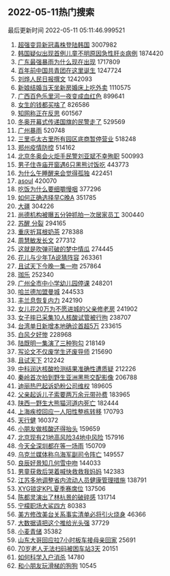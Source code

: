 ## 2022-05-11热门搜索 
最后更新时间 2022-05-11 05:11:46.999521 
1. [超强变异新冠毒株登陆韩国](https://s.weibo.com/weibo?q=%23%E8%B6%85%E5%BC%BA%E5%8F%98%E5%BC%82%E6%96%B0%E5%86%A0%E6%AF%92%E6%A0%AA%E7%99%BB%E9%99%86%E9%9F%A9%E5%9B%BD%23&Refer=top) 3007982
1. [韩国疑似出现首例儿童不明原因急性肝炎病例](https://s.weibo.com/weibo?q=%23%E9%9F%A9%E5%9B%BD%E7%96%91%E4%BC%BC%E5%87%BA%E7%8E%B0%E9%A6%96%E4%BE%8B%E5%84%BF%E7%AB%A5%E4%B8%8D%E6%98%8E%E5%8E%9F%E5%9B%A0%E6%80%A5%E6%80%A7%E8%82%9D%E7%82%8E%E7%97%85%E4%BE%8B%23&Refer=top) 1874420
1. [广东最强暴雨为什么现在出现](https://s.weibo.com/weibo?q=%23%E5%B9%BF%E4%B8%9C%E6%9C%80%E5%BC%BA%E6%9A%B4%E9%9B%A8%E4%B8%BA%E4%BB%80%E4%B9%88%E7%8E%B0%E5%9C%A8%E5%87%BA%E7%8E%B0%23&Refer=top) 1717809
1. [百年前中国共青团在这里诞生](https://s.weibo.com/weibo?q=%23%E7%99%BE%E5%B9%B4%E5%89%8D%E4%B8%AD%E5%9B%BD%E5%85%B1%E9%9D%92%E5%9B%A2%E5%9C%A8%E8%BF%99%E9%87%8C%E8%AF%9E%E7%94%9F%23&Refer=top) 1247724
1. [刘烨人民日报撰文](https://s.weibo.com/weibo?q=%23%E5%88%98%E7%83%A8%E4%BA%BA%E6%B0%91%E6%97%A5%E6%8A%A5%E6%92%B0%E6%96%87%23&Refer=top) 1242093
1. [新娘结婚当天坐新房婚床上吃外卖](https://s.weibo.com/weibo?q=%23%E6%96%B0%E5%A8%98%E7%BB%93%E5%A9%9A%E5%BD%93%E5%A4%A9%E5%9D%90%E6%96%B0%E6%88%BF%E5%A9%9A%E5%BA%8A%E4%B8%8A%E5%90%83%E5%A4%96%E5%8D%96%23&Refer=top) 1110575
1. [广西百色乐里河一夜变成血红色](https://s.weibo.com/weibo?q=%23%E5%B9%BF%E8%A5%BF%E7%99%BE%E8%89%B2%E4%B9%90%E9%87%8C%E6%B2%B3%E4%B8%80%E5%A4%9C%E5%8F%98%E6%88%90%E8%A1%80%E7%BA%A2%E8%89%B2%23&Refer=top) 899641
1. [女生的钱都买啥了](https://s.weibo.com/weibo?q=%23%E5%A5%B3%E7%94%9F%E7%9A%84%E9%92%B1%E9%83%BD%E4%B9%B0%E5%95%A5%E4%BA%86%23&Refer=top) 826586
1. [知网称正在反思](https://s.weibo.com/weibo?q=%23%E7%9F%A5%E7%BD%91%E7%A7%B0%E6%AD%A3%E5%9C%A8%E5%8F%8D%E6%80%9D%23&Refer=top) 601567
1. [冬奥开幕式传递国旗的民警走了](https://s.weibo.com/weibo?q=%23%E5%86%AC%E5%A5%A5%E5%BC%80%E5%B9%95%E5%BC%8F%E4%BC%A0%E9%80%92%E5%9B%BD%E6%97%97%E7%9A%84%E6%B0%91%E8%AD%A6%E8%B5%B0%E4%BA%86%23&Refer=top) 529569
1. [广州暴雨](https://s.weibo.com/weibo?q=%23%E5%B9%BF%E5%B7%9E%E6%9A%B4%E9%9B%A8%23&Refer=top) 520748
1. [三里屯太古里所有园区底商暂停营业](https://s.weibo.com/weibo?q=%23%E4%B8%89%E9%87%8C%E5%B1%AF%E5%A4%AA%E5%8F%A4%E9%87%8C%E6%89%80%E6%9C%89%E5%9B%AD%E5%8C%BA%E5%BA%95%E5%95%86%E6%9A%82%E5%81%9C%E8%90%A5%E4%B8%9A%23&Refer=top) 518248
1. [郑州疫情防控](https://s.weibo.com/weibo?q=%23%E9%83%91%E5%B7%9E%E7%96%AB%E6%83%85%E9%98%B2%E6%8E%A7%23&Refer=top) 514162
1. [北京冬奥会火炬手民警刘亚斌不幸殉职](https://s.weibo.com/weibo?q=%E5%8C%97%E4%BA%AC%E5%86%AC%E5%A5%A5%E4%BC%9A%E7%81%AB%E7%82%AC%E6%89%8B%E6%B0%91%E8%AD%A6%E5%88%98%E4%BA%9A%E6%96%8C%E4%B8%8D%E5%B9%B8%E6%AE%89%E8%81%8C&Refer=top) 500993
1. [男子住寺庙开窗遇6只黑熊讨饭吃](https://s.weibo.com/weibo?q=%23%E7%94%B7%E5%AD%90%E4%BD%8F%E5%AF%BA%E5%BA%99%E5%BC%80%E7%AA%97%E9%81%876%E5%8F%AA%E9%BB%91%E7%86%8A%E8%AE%A8%E9%A5%AD%E5%90%83%23&Refer=top) 443773
1. [为什么午睡醒来会觉得孤独](https://s.weibo.com/weibo?q=%23%E4%B8%BA%E4%BB%80%E4%B9%88%E5%8D%88%E7%9D%A1%E9%86%92%E6%9D%A5%E4%BC%9A%E8%A7%89%E5%BE%97%E5%AD%A4%E7%8B%AC%23&Refer=top) 422451
1. [asoul](https://s.weibo.com/weibo?q=asoul&Refer=top) 420070
1. [吃饭为什么要细嚼慢咽](https://s.weibo.com/weibo?q=%23%E5%90%83%E9%A5%AD%E4%B8%BA%E4%BB%80%E4%B9%88%E8%A6%81%E7%BB%86%E5%9A%BC%E6%85%A2%E5%92%BD%23&Refer=top) 377296
1. [如何正确选择早C晚A](https://s.weibo.com/weibo?q=%23%E5%A6%82%E4%BD%95%E6%AD%A3%E7%A1%AE%E9%80%89%E6%8B%A9%E6%97%A9C%E6%99%9AA%23&Refer=top) 351785
1. [大疆](https://s.weibo.com/weibo?q=%E5%A4%A7%E7%96%86&Refer=top) 304226
1. [尚德机构被曝五分钟抓拍一次居家员工](https://s.weibo.com/weibo?q=%23%E5%B0%9A%E5%BE%B7%E6%9C%BA%E6%9E%84%E8%A2%AB%E6%9B%9D%E4%BA%94%E5%88%86%E9%92%9F%E6%8A%93%E6%8B%8D%E4%B8%80%E6%AC%A1%E5%B1%85%E5%AE%B6%E5%91%98%E5%B7%A5%23&Refer=top) 300440
1. [苏醒 分裂](https://s.weibo.com/weibo?q=%E8%8B%8F%E9%86%92%20%E5%88%86%E8%A3%82&Refer=top) 294165
1. [重庆折耳根奶茶](https://s.weibo.com/weibo?q=%23%E9%87%8D%E5%BA%86%E6%8A%98%E8%80%B3%E6%A0%B9%E5%A5%B6%E8%8C%B6%23&Refer=top) 278388
1. [周慧敏发长文](https://s.weibo.com/weibo?q=%23%E5%91%A8%E6%85%A7%E6%95%8F%E5%8F%91%E9%95%BF%E6%96%87%23&Refer=top) 277312
1. [这就是吹弹可破的梦中情瓜](https://s.weibo.com/weibo?q=%23%E8%BF%99%E5%B0%B1%E6%98%AF%E5%90%B9%E5%BC%B9%E5%8F%AF%E7%A0%B4%E7%9A%84%E6%A2%A6%E4%B8%AD%E6%83%85%E7%93%9C%23&Refer=top) 274445
1. [花儿与少年TA说猜阵容](https://s.weibo.com/weibo?q=%23%E8%8A%B1%E5%84%BF%E4%B8%8E%E5%B0%91%E5%B9%B4TA%E8%AF%B4%E7%8C%9C%E9%98%B5%E5%AE%B9%23&Refer=top) 263361
1. [且试天下今晚一集一吻](https://s.weibo.com/weibo?q=%23%E4%B8%94%E8%AF%95%E5%A4%A9%E4%B8%8B%E4%BB%8A%E6%99%9A%E4%B8%80%E9%9B%86%E4%B8%80%E5%90%BB%23&Refer=top) 257864
1. [珈乐](https://s.weibo.com/weibo?q=%E7%8F%88%E4%B9%90&Refer=top) 252340
1. [广州全市中小学幼儿园停课](https://s.weibo.com/weibo?q=%23%E5%B9%BF%E5%B7%9E%E5%85%A8%E5%B8%82%E4%B8%AD%E5%B0%8F%E5%AD%A6%E5%B9%BC%E5%84%BF%E5%9B%AD%E5%81%9C%E8%AF%BE%23&Refer=top) 248201
1. [哈兰德加盟曼城](https://s.weibo.com/weibo?q=%23%E5%93%88%E5%85%B0%E5%BE%B7%E5%8A%A0%E7%9B%9F%E6%9B%BC%E5%9F%8E%23&Refer=top) 244533
1. [丰兰息恢复内力](https://s.weibo.com/weibo?q=%23%E4%B8%B0%E5%85%B0%E6%81%AF%E6%81%A2%E5%A4%8D%E5%86%85%E5%8A%9B%23&Refer=top) 242190
1. [女儿花20万为不愿进城的父亲修老房](https://s.weibo.com/weibo?q=%23%E5%A5%B3%E5%84%BF%E8%8A%B120%E4%B8%87%E4%B8%BA%E4%B8%8D%E6%84%BF%E8%BF%9B%E5%9F%8E%E7%9A%84%E7%88%B6%E4%BA%B2%E4%BF%AE%E8%80%81%E6%88%BF%23&Refer=top) 241902
1. [女子摔已采集10人核酸试管被行拘](https://s.weibo.com/weibo?q=%23%E5%A5%B3%E5%AD%90%E6%91%94%E5%B7%B2%E9%87%87%E9%9B%8610%E4%BA%BA%E6%A0%B8%E9%85%B8%E8%AF%95%E7%AE%A1%E8%A2%AB%E8%A1%8C%E6%8B%98%23&Refer=top) 238707
1. [台湾单日新增本地确诊首超5万](https://s.weibo.com/weibo?q=%23%E5%8F%B0%E6%B9%BE%E5%8D%95%E6%97%A5%E6%96%B0%E5%A2%9E%E6%9C%AC%E5%9C%B0%E7%A1%AE%E8%AF%8A%E9%A6%96%E8%B6%855%E4%B8%87%23&Refer=top) 233615
1. [白风夕好惨](https://s.weibo.com/weibo?q=%23%E7%99%BD%E9%A3%8E%E5%A4%95%E5%A5%BD%E6%83%A8%23&Refer=top) 228968
1. [陆既明一集演了三种狗勾](https://s.weibo.com/weibo?q=%23%E9%99%86%E6%97%A2%E6%98%8E%E4%B8%80%E9%9B%86%E6%BC%94%E4%BA%86%E4%B8%89%E7%A7%8D%E7%8B%97%E5%8B%BE%23&Refer=top) 218149
1. [写论文不仅废学生还废导师](https://s.weibo.com/weibo?q=%23%E5%86%99%E8%AE%BA%E6%96%87%E4%B8%8D%E4%BB%85%E5%BA%9F%E5%AD%A6%E7%94%9F%E8%BF%98%E5%BA%9F%E5%AF%BC%E5%B8%88%23&Refer=top) 215690
1. [且试天下](https://s.weibo.com/weibo?q=%23%E4%B8%94%E8%AF%95%E5%A4%A9%E4%B8%8B%23&Refer=top) 212242
1. [中科润达核酸检测结果准确性遭质疑](https://s.weibo.com/weibo?q=%23%E4%B8%AD%E7%A7%91%E6%B6%A6%E8%BE%BE%E6%A0%B8%E9%85%B8%E6%A3%80%E6%B5%8B%E7%BB%93%E6%9E%9C%E5%87%86%E7%A1%AE%E6%80%A7%E9%81%AD%E8%B4%A8%E7%96%91%23&Refer=top) 212226
1. [秦岭首次拍到野生亚洲黑熊交配影像](https://s.weibo.com/weibo?q=%23%E7%A7%A6%E5%B2%AD%E9%A6%96%E6%AC%A1%E6%8B%8D%E5%88%B0%E9%87%8E%E7%94%9F%E4%BA%9A%E6%B4%B2%E9%BB%91%E7%86%8A%E4%BA%A4%E9%85%8D%E5%BD%B1%E5%83%8F%23&Refer=top) 206788
1. [迪丽热巴起诉奶粉公司维权](https://s.weibo.com/weibo?q=%23%E8%BF%AA%E4%B8%BD%E7%83%AD%E5%B7%B4%E8%B5%B7%E8%AF%89%E5%A5%B6%E7%B2%89%E5%85%AC%E5%8F%B8%E7%BB%B4%E6%9D%83%23&Refer=top) 189605
1. [父亲起诉儿子索要两万余元带孙费](https://s.weibo.com/weibo?q=%23%E7%88%B6%E4%BA%B2%E8%B5%B7%E8%AF%89%E5%84%BF%E5%AD%90%E7%B4%A2%E8%A6%81%E4%B8%A4%E4%B8%87%E4%BD%99%E5%85%83%E5%B8%A6%E5%AD%99%E8%B4%B9%23&Refer=top) 183965
1. [陕西一野生大熊猫河道内死亡](https://s.weibo.com/weibo?q=%23%E9%99%95%E8%A5%BF%E4%B8%80%E9%87%8E%E7%94%9F%E5%A4%A7%E7%86%8A%E7%8C%AB%E6%B2%B3%E9%81%93%E5%86%85%E6%AD%BB%E4%BA%A1%23&Refer=top) 182444
1. [上海疾控回应一人阳性整栋转移](https://s.weibo.com/weibo?q=%23%E4%B8%8A%E6%B5%B7%E7%96%BE%E6%8E%A7%E5%9B%9E%E5%BA%94%E4%B8%80%E4%BA%BA%E9%98%B3%E6%80%A7%E6%95%B4%E6%A0%8B%E8%BD%AC%E7%A7%BB%23&Refer=top) 170793
1. [天行健](https://s.weibo.com/weibo?q=%E5%A4%A9%E8%A1%8C%E5%81%A5&Refer=top) 160372
1. [小朋友做核酸还得抬头](https://s.weibo.com/weibo?q=%23%E5%B0%8F%E6%9C%8B%E5%8F%8B%E5%81%9A%E6%A0%B8%E9%85%B8%E8%BF%98%E5%BE%97%E6%8A%AC%E5%A4%B4%23&Refer=top) 159659
1. [北京现有21地高风险34地中风险](https://s.weibo.com/weibo?q=%23%E5%8C%97%E4%BA%AC%E7%8E%B0%E6%9C%8921%E5%9C%B0%E9%AB%98%E9%A3%8E%E9%99%A934%E5%9C%B0%E4%B8%AD%E9%A3%8E%E9%99%A9%23&Refer=top) 157916
1. [今天全深圳都在等一场雨](https://s.weibo.com/weibo?q=%23%E4%BB%8A%E5%A4%A9%E5%85%A8%E6%B7%B1%E5%9C%B3%E9%83%BD%E5%9C%A8%E7%AD%89%E4%B8%80%E5%9C%BA%E9%9B%A8%23&Refer=top) 150709
1. [乌克兰媒体称乌海军副司令阵亡](https://s.weibo.com/weibo?q=%23%E4%B9%8C%E5%85%8B%E5%85%B0%E5%AA%92%E4%BD%93%E7%A7%B0%E4%B9%8C%E6%B5%B7%E5%86%9B%E5%89%AF%E5%8F%B8%E4%BB%A4%E9%98%B5%E4%BA%A1%23&Refer=top) 149557
1. [良辰好景知几何雪中吻](https://s.weibo.com/weibo?q=%23%E8%89%AF%E8%BE%B0%E5%A5%BD%E6%99%AF%E7%9F%A5%E5%87%A0%E4%BD%95%E9%9B%AA%E4%B8%AD%E5%90%BB%23&Refer=top) 144033
1. [男童获救后哭着喊快救救我妈妈](https://s.weibo.com/weibo?q=%23%E7%94%B7%E7%AB%A5%E8%8E%B7%E6%95%91%E5%90%8E%E5%93%AD%E7%9D%80%E5%96%8A%E5%BF%AB%E6%95%91%E6%95%91%E6%88%91%E5%A6%88%E5%A6%88%23&Refer=top) 142383
1. [江苏多地调整省内流动人员健康管理措施](https://s.weibo.com/weibo?q=%23%E6%B1%9F%E8%8B%8F%E5%A4%9A%E5%9C%B0%E8%B0%83%E6%95%B4%E7%9C%81%E5%86%85%E6%B5%81%E5%8A%A8%E4%BA%BA%E5%91%98%E5%81%A5%E5%BA%B7%E7%AE%A1%E7%90%86%E6%8E%AA%E6%96%BD%23&Refer=top) 138791
1. [XYG锁定KPL夏季赛席位](https://s.weibo.com/weibo?q=%23XYG%E9%94%81%E5%AE%9AKPL%E5%A4%8F%E5%AD%A3%E8%B5%9B%E5%B8%AD%E4%BD%8D%23&Refer=top) 137506
1. [陈都灵演出了林杭景的破碎感](https://s.weibo.com/weibo?q=%23%E9%99%88%E9%83%BD%E7%81%B5%E6%BC%94%E5%87%BA%E4%BA%86%E6%9E%97%E6%9D%AD%E6%99%AF%E7%9A%84%E7%A0%B4%E7%A2%8E%E6%84%9F%23&Refer=top) 131714
1. [宁檬职场大鲨四方](https://s.weibo.com/weibo?q=%23%E5%AE%81%E6%AA%AC%E8%81%8C%E5%9C%BA%E5%A4%A7%E9%B2%A8%E5%9B%9B%E6%96%B9%23&Refer=top) 80383
1. [美方修改美台关系事实清单必将引火烧身](https://s.weibo.com/weibo?q=%23%E7%BE%8E%E6%96%B9%E4%BF%AE%E6%94%B9%E7%BE%8E%E5%8F%B0%E5%85%B3%E7%B3%BB%E4%BA%8B%E5%AE%9E%E6%B8%85%E5%8D%95%E5%BF%85%E5%B0%86%E5%BC%95%E7%81%AB%E7%83%A7%E8%BA%AB%23&Refer=top) 46366
1. [大数据请把这个推给光头强](https://s.weibo.com/weibo?q=%23%E5%A4%A7%E6%95%B0%E6%8D%AE%E8%AF%B7%E6%8A%8A%E8%BF%99%E4%B8%AA%E6%8E%A8%E7%BB%99%E5%85%89%E5%A4%B4%E5%BC%BA%23&Refer=top) 37729
1. [小麦青储](https://s.weibo.com/weibo?q=%E5%B0%8F%E9%BA%A6%E9%9D%92%E5%82%A8&Refer=top) 35382
1. [山东大哥回应拉7小时板车接母亲回家](https://s.weibo.com/weibo?q=%23%E5%B1%B1%E4%B8%9C%E5%A4%A7%E5%93%A5%E5%9B%9E%E5%BA%94%E6%8B%897%E5%B0%8F%E6%97%B6%E6%9D%BF%E8%BD%A6%E6%8E%A5%E6%AF%8D%E4%BA%B2%E5%9B%9E%E5%AE%B6%23&Refer=top) 25691
1. [70岁老人无法扫码被困车站3天](https://s.weibo.com/weibo?q=%2370%E5%B2%81%E8%80%81%E4%BA%BA%E6%97%A0%E6%B3%95%E6%89%AB%E7%A0%81%E8%A2%AB%E5%9B%B0%E8%BD%A6%E7%AB%993%E5%A4%A9%23&Refer=top) 20151
1. [如何科学入户消杀](https://s.weibo.com/weibo?q=%23%E5%A6%82%E4%BD%95%E7%A7%91%E5%AD%A6%E5%85%A5%E6%88%B7%E6%B6%88%E6%9D%80%23&Refer=top) 14780
1. [和小朋友玩滑梯的狗狗](https://s.weibo.com/weibo?q=%23%E5%92%8C%E5%B0%8F%E6%9C%8B%E5%8F%8B%E7%8E%A9%E6%BB%91%E6%A2%AF%E7%9A%84%E7%8B%97%E7%8B%97%23&Refer=top) 10545
